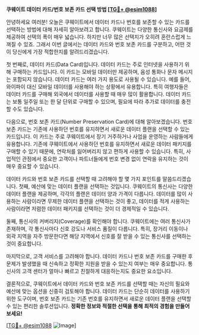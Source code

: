 **쿠웨이트 데이터 카드/번호 보존 카드 선택 방법 [[TG💪+ @esim1088](https://t.me/s/esim1088)]**

안녕하세요 여러분! 오늘은 쿠웨이트에서 데이터 카드나 번호를 보존할 수 있는 카드를 선택하는 방법에 대해 자세히 알아보려고 합니다. 쿠웨이트는 다양한 통신사와 요금제를 제공하여 선택의 폭이 매우 넓습니다. 하지만 너무 많은 선택지가 오히려 혼란스럽게 느껴질 수 있죠. 그래서 이번 글에서는 데이터 카드와 번호 보존 카드를 구분하고, 어떤 것이 당신에게 가장 적합한지를 알려드리겠습니다.

첫 번째로, 데이터 카드(Data Card)입니다. 데이터 카드는 주로 인터넷을 사용하기 위해 구매하는 카드입니다. 이 카드는 모바일 데이터만 제공하며, 음성 통화나 문자 메시지는 포함되지 않습니다. 데이터 카드는 여러 가지 용도로 사용될 수 있습니다. 예를 들어, 와이파이 대신 모바일 데이터를 사용해야 하는 상황에서 유용합니다. 특히 여행자들은 데이터 카드를 구매해 외국에서 데이터를 사용할 때 매우 많이 활용합니다. 데이터 카드는 보통 일주일 또는 한 달 단위로 구매할 수 있으며, 필요에 따라 추가로 데이터를 충전할 수도 있습니다.

다음으로, 번호 보존 카드(Number Preservation Card)에 대해 알아보겠습니다. 번호 보존 카드는 기존에 사용하던 번호를 유지하면서 새로운 데이터 플랜을 선택할 수 있는 카드입니다. 이 카드는 주로 쿠웨이트에서 장기 거주하거나 사업을 운영하는 사람들에게 유용합니다. 기존에 쿠웨이트에서 사용하던 번호를 유지하면서 새로운 데이터 패키지를 구매할 수 있기 때문에, 연락처를 잃어버리지 않고 편하게 사용할 수 있습니다. 특히, 사업적인 관점에서 중요한 고객이나 파트너들에게 번호 변경 없이 연락을 유지하는 것이 매우 중요할 수 있습니다.

데이터 카드와 번호 보존 카드를 선택할 때 고려해야 할 몇 가지 포인트를 말씀드리겠습니다. 첫째, 예산에 맞는 데이터 플랜을 선택하는 것입니다. 쿠웨이트의 통신사는 다양한 데이터 플랜을 제공하며, 각각의 플랜은 데이터 양과 가격이 다릅니다. 데이터를 많이 사용하는 사람이라면 무제한 데이터 플랜을 선택하는 것이 좋고, 데이터를 적게 사용하는 사람이라면 저렴한 데이터 패키지를 선택하는 것이 더 경제적일 수 있습니다.

둘째, 통신사의 커버리지(Coverage)를 확인해야 합니다. 쿠웨이트에는 여러 통신사가 존재하며, 각 통신사마다 신호 강도나 서비스 품질이 다릅니다. 특히, 장거리 이동이나 외곽 지역을 자주 방문한다면 해당 지역에서 신호를 잘 받을 수 있는 통신사를 선택하는 것이 중요합니다.

마지막으로, 고객 서비스를 고려해야 합니다. 데이터 카드나 번호 보존 카드를 구매한 후 문제가 발생했을 때 신속하고 정확한 지원을 받을 수 있는지 여부는 매우 중요합니다. 통신사의 고객 센터가 얼마나 빠르고 친절하게 대응하는지도 중요한 요소입니다.

결론적으로, 쿠웨이트에서 데이터 카드와 번호 보존 카드를 선택할 때는 자신의 필요와 예산에 맞는 옵션을 신중히 검토해야 합니다. 데이터 카드는 단순히 데이터를 사용하기 위한 도구이며, 번호 보존 카드는 기존 번호를 유지하면서 새로운 데이터 플랜을 선택할 수 있는 편리한 솔루션입니다. **정확한 정보와 적절한 선택을 통해 최적의 경험을 만들어 보세요!**

[[TG💪+ @esim1088](https://t.me/s/esim1088) ![Image](https://i.postimg.cc/Y0z9fWf4/image.png)]